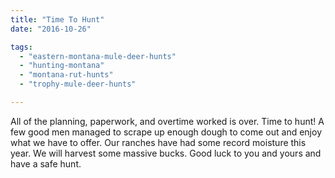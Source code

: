 ```yaml
---
title: "Time To Hunt"
date: "2016-10-26"

tags: 
  - "eastern-montana-mule-deer-hunts"
  - "hunting-montana"
  - "montana-rut-hunts"
  - "trophy-mule-deer-hunts"

---
```


All of the planning, paperwork, and overtime worked is over. Time to hunt! A few good men managed to scrape up enough dough to come out and enjoy what we have to offer. Our ranches have had some record moisture this year. We will harvest some massive bucks. Good luck to you and yours and have a safe hunt.
